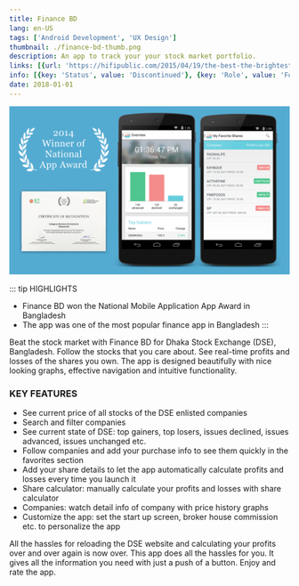 ```yaml
---
title: Finance BD
lang: en-US
tags: ['Android Development', 'UX Design']
thumbnail: ./finance-bd-thumb.png
description: An app to track your your stock market portfolio.
links: [{url: 'https://hifipublic.com/2015/04/19/the-best-the-brightest-app-developers-of-bangladesh-honored/', text: 'View featured article', icon: ['fas', 'newspaper']}]
info: [{key: 'Status', value: 'Discontinued'}, {key: 'Role', value: 'Founder and Software Engineer'}, {key: 'Employment', value: 'Self employed'}, {key: 'Skills involved', value: ['Android SDK', 'Custom View Development', 'Performance Analysis', 'UX Design', 'API Development']}, {key: 'Tech used', value: ['Java', 'Android SDK', 'Android Studio', 'Maven', 'PHP', 'Laravel']}]
date: 2018-01-01
---
```

![An image](/finance-bd.png)

::: tip HIGHLIGHTS
- Finance BD won the National Mobile Application App Award in Bangladesh
- The app was one of the most popular finance app in Bangladesh
:::

Beat the stock market with Finance BD for Dhaka Stock Exchange (DSE), Bangladesh. Follow the stocks that you care about. See real-time profits and losses of the shares you own. The app is designed beautifully with nice looking graphs, effective navigation and intuitive functionality.

### KEY FEATURES
- See current price of all stocks of the DSE enlisted companies
- Search and filter companies
- See current state of DSE: top gainers, top losers, issues declined, issues advanced, issues unchanged etc.
- Follow companies and add your purchase info to see them quickly in the favorites section
- Add your share details to let the app automatically calculate profits and losses every time you launch it
- Share calculator: manually calculate your profits and losses with share calculator
- Companies: watch detail info of company with price history graphs
- Customize the app: set the start up screen, broker house commission etc. to personalize the app

All the hassles for reloading the DSE website and calculating your profits over and over again is now over. This app does all the hassles for you. It gives all the information you need with just a push of a button. Enjoy and rate the app.
